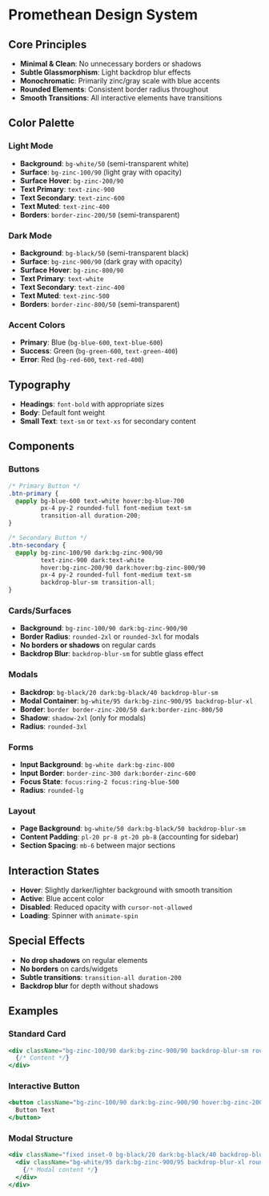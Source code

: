 # Promethean Design System

## Core Principles
- **Minimal & Clean**: No unnecessary borders or shadows
- **Subtle Glassmorphism**: Light backdrop blur effects
- **Monochromatic**: Primarily zinc/gray scale with blue accents
- **Rounded Elements**: Consistent border radius throughout
- **Smooth Transitions**: All interactive elements have transitions

## Color Palette

### Light Mode
- **Background**: `bg-white/50` (semi-transparent white)
- **Surface**: `bg-zinc-100/90` (light gray with opacity)
- **Surface Hover**: `bg-zinc-200/90`
- **Text Primary**: `text-zinc-900`
- **Text Secondary**: `text-zinc-600`
- **Text Muted**: `text-zinc-400`
- **Borders**: `border-zinc-200/50` (semi-transparent)

### Dark Mode
- **Background**: `bg-black/50` (semi-transparent black)
- **Surface**: `bg-zinc-900/90` (dark gray with opacity)
- **Surface Hover**: `bg-zinc-800/90`
- **Text Primary**: `text-white`
- **Text Secondary**: `text-zinc-400`
- **Text Muted**: `text-zinc-500`
- **Borders**: `border-zinc-800/50` (semi-transparent)

### Accent Colors
- **Primary**: Blue (`bg-blue-600`, `text-blue-600`)
- **Success**: Green (`bg-green-600`, `text-green-400`)
- **Error**: Red (`bg-red-600`, `text-red-400`)

## Typography
- **Headings**: `font-bold` with appropriate sizes
- **Body**: Default font weight
- **Small Text**: `text-sm` or `text-xs` for secondary content

## Components

### Buttons
```css
/* Primary Button */
.btn-primary {
  @apply bg-blue-600 text-white hover:bg-blue-700 
         px-4 py-2 rounded-full font-medium text-sm
         transition-all duration-200;
}

/* Secondary Button */
.btn-secondary {
  @apply bg-zinc-100/90 dark:bg-zinc-900/90 
         text-zinc-900 dark:text-white
         hover:bg-zinc-200/90 dark:hover:bg-zinc-800/90
         px-4 py-2 rounded-full font-medium text-sm
         backdrop-blur-sm transition-all;
}
```

### Cards/Surfaces
- **Background**: `bg-zinc-100/90 dark:bg-zinc-900/90`
- **Border Radius**: `rounded-2xl` or `rounded-3xl` for modals
- **No borders or shadows** on regular cards
- **Backdrop Blur**: `backdrop-blur-sm` for subtle glass effect

### Modals
- **Backdrop**: `bg-black/20 dark:bg-black/40 backdrop-blur-sm`
- **Modal Container**: `bg-white/95 dark:bg-zinc-900/95 backdrop-blur-xl`
- **Border**: `border border-zinc-200/50 dark:border-zinc-800/50`
- **Shadow**: `shadow-2xl` (only for modals)
- **Radius**: `rounded-3xl`

### Forms
- **Input Background**: `bg-white dark:bg-zinc-800`
- **Input Border**: `border-zinc-300 dark:border-zinc-600`
- **Focus State**: `focus:ring-2 focus:ring-blue-500`
- **Radius**: `rounded-lg`

### Layout
- **Page Background**: `bg-white/50 dark:bg-black/50 backdrop-blur-sm`
- **Content Padding**: `pl-20 pr-8 pt-20 pb-8` (accounting for sidebar)
- **Section Spacing**: `mb-6` between major sections

## Interaction States
- **Hover**: Slightly darker/lighter background with smooth transition
- **Active**: Blue accent color
- **Disabled**: Reduced opacity with `cursor-not-allowed`
- **Loading**: Spinner with `animate-spin`

## Special Effects
- **No drop shadows** on regular elements
- **No borders** on cards/widgets
- **Subtle transitions**: `transition-all duration-200`
- **Backdrop blur** for depth without shadows

## Examples

### Standard Card
```jsx
<div className="bg-zinc-100/90 dark:bg-zinc-900/90 backdrop-blur-sm rounded-2xl p-4">
  {/* Content */}
</div>
```

### Interactive Button
```jsx
<button className="bg-zinc-100/90 dark:bg-zinc-900/90 hover:bg-zinc-200/90 dark:hover:bg-zinc-800/90 px-4 py-2 rounded-full text-sm font-medium text-zinc-900 dark:text-white backdrop-blur-sm transition-all">
  Button Text
</button>
```

### Modal Structure
```jsx
<div className="fixed inset-0 bg-black/20 dark:bg-black/40 backdrop-blur-sm z-40">
  <div className="bg-white/95 dark:bg-zinc-900/95 backdrop-blur-xl rounded-3xl shadow-2xl border border-zinc-200/50 dark:border-zinc-800/50">
    {/* Modal content */}
  </div>
</div>
``` 